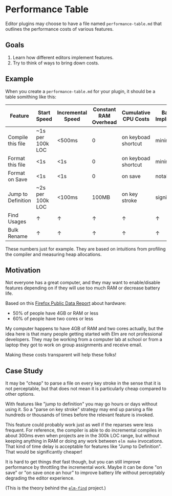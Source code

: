# Performance Table

Editor plugins may choose to have a file named `performance-table.md` that outlines the performance costs of various features.


## Goals

1. Learn how different editors implement features.
2. Try to think of ways to bring down costs.


## Example

When you create a `performance-table.md` for your plugin, it should be a table somithing like this:

| Feature            | Start Speed      | Incremental Speed | Constant RAM Overhead | Cumulative CPU Costs | Battery Implications |
|--------------------|------------------|-------------------|-----------------------|----------------------|----------------------|
| Compile this file  | ~1s per 100k LOC | <500ms            | 0                     | on keyboad shortcut  | minimal              |
| Format this file   | <1s              | <1s               | 0                     | on keyboad shortcut  | minimal              |
| Format on Save     | <1s              | <1s               | 0                     | on save              | notable              |
| Jump to Definition | ~2s per 100k LOC | <100ms            | 100MB                 | on key stroke        | significant          |
| Find Usages        | ↑                | ↑                 | ↑                     | ↑                    | ↑                    |
| Bulk Rename        | ↑                | ↑                 | ↑                     | ↑                    | ↑                    |

These numbers just for example. They are based on intuitions from profiling the compiler and measuring heap allocations.


## Motivation

Not everyone has a great computer, and they may want to enable/disable features depending on if they will use too much RAM or decrease battery life.

Based on this [Firefox Public Data Report](https://data.firefox.com/dashboard/hardware) about hardware:

- 50% of people have 4GB or RAM or less
- 60% of people have two cores or less

My computer happens to have 4GB of RAM and two cores actually, but the idea here is that many people getting started with Elm are not professional developers. They may be working from a computer lab at school or from a laptop they got to work on group assignments and receive email.

Making these costs transparent will help these folks!


## Case Study

It may be "cheap" to parse a file on every key stroke in the sense that it is not perceptable, but that does not mean it is particularly cheap compared to other options.

With features like "jump to definition" you may go hours or days without using it. So a "parse on key stroke" strategy may end up parsing a file hundreds or thousands of times before the relevant feature is invoked.

This feature could probably work just as well if the reparses were less frequent. For reference, the compiler is able to do incremental compiles in about 300ms even when projects are in the 300k LOC range, but without keeping anything in RAM or doing any work between `elm make` invocations. That kind of time delay is acceptable for features like "Jump to Definition". That would be significantly cheaper!

It is hard to get things _that_ fast though, but you can still improve performance by throttling the incremental work. Maybe it can be done "on save" or "on save once an hour" to improve battery life without perceptably degrading the editor experience.

(This is the theory behind the [`elm-find`](https://github.com/elm/projects#elm-find) project.)
